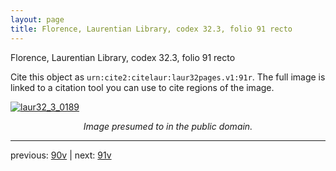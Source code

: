 ```yaml
---
layout: page
title: Florence, Laurentian Library, codex 32.3, folio 91 recto
---
```


Florence, Laurentian Library, codex 32.3, folio 91 recto

Cite this object as `urn:cite2:citelaur:laur32pages.v1:91r`.  The full image is linked to a citation tool you can use to cite regions of the image.

[![laur32_3_0189](http://www.homermultitext.org/iipsrv?IIIF=/project/homer/pyramidal/deepzoom/citelaur/laur32imgs/v1/laur32_3_0189.tif/full/800,/0/default.jpg)](http://www.homermultitext.org/ict2/?urn=urn:cite2:citelaur:laur32imgs.v1:laur32_3_0189) 

<p style="text-align: center; font-style: italic;">Image presumed to in the public domain.</p>

---

previous: [90v](../90v/) | next: [91v](../91v/)